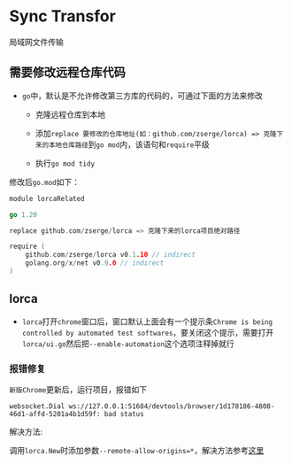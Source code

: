 # Sync Transfor

局域网文件传输

## 需要修改远程仓库代码

- `go`中，默认是不允许修改第三方库的代码的，可通过下面的方法来修改

	- 克隆远程仓库到本地

	- 添加`replace 要修改的仓库地址(如：github.com/zserge/lorca) => 克隆下来的本地仓库路径`到`go mod`内，该语句和`require`平级
	- 执行`go mod tidy`

修改后`go.mod`如下：

```Go
module lorcaRelated

go 1.20

replace github.com/zserge/lorca => 克隆下来的lorca项目绝对路径

require (
	github.com/zserge/lorca v0.1.10 // indirect
	golang.org/x/net v0.9.0 // indirect
)
```



## lorca

- `lorca`打开`chrome`窗口后，窗口默认上面会有一个提示条`Chrome is being controlled by automated test softwares`，要关闭这个提示，需要打开`lorca/ui.go`然后把`--enable-automation`这个选项注释掉就行

### 报错修复

`新版Chrome`更新后，运行项目，报错如下

```shell
websocket.Dial ws://127.0.0.1:51684/devtools/browser/1d178186-4808-46d1-affd-5201a4b1d59f: bad status
```

解决方法:

调用`lorca.New`时添加参数`--remote-allow-origins=*`，解决方法参考[这里](https://github.com/zserge/lorca/issues/184)